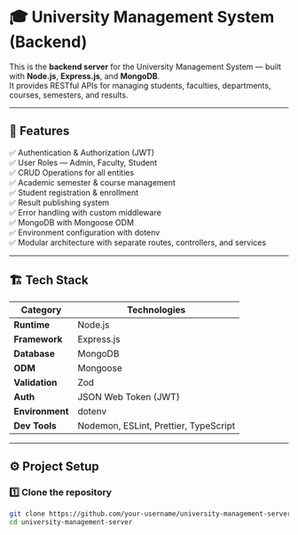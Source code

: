 # 🎓 University Management System (Backend)

This is the **backend server** for the University Management System — built with **Node.js**, **Express.js**, and **MongoDB**.  
It provides RESTful APIs for managing students, faculties, departments, courses, semesters, and results.

---

## 🚀 Features

✅ Authentication & Authorization (JWT)  
✅ User Roles — Admin, Faculty, Student  
✅ CRUD Operations for all entities  
✅ Academic semester & course management  
✅ Student registration & enrollment  
✅ Result publishing system  
✅ Error handling with custom middleware  
✅ MongoDB with Mongoose ODM  
✅ Environment configuration with dotenv  
✅ Modular architecture with separate routes, controllers, and services

---

## 🏗️ Tech Stack

| Category | Technologies |
|-----------|--------------|
| **Runtime** | Node.js |
| **Framework** | Express.js |
| **Database** | MongoDB |
| **ODM** | Mongoose |
| **Validation** | Zod |
| **Auth** | JSON Web Token (JWT) |
| **Environment** | dotenv |
| **Dev Tools** | Nodemon, ESLint, Prettier, TypeScript |

---

## ⚙️ Project Setup

### 1️⃣ Clone the repository
```bash
git clone https://github.com/your-username/university-management-server.git
cd university-management-server
